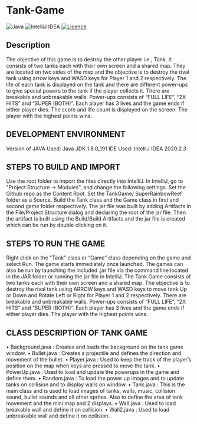 # Tank-Game
![Java](https://img.shields.io/badge/java-%23ED8B00.svg?style=for-the-badge&logo=java&logoColor=white)
![IntelliJ IDEA](https://img.shields.io/badge/IntelliJIDEA-000000.svg?style=for-the-badge&logo=intellij-idea&logoColor=white)
[![Licence](https://img.shields.io/github/license/Ileriayo/markdown-badges?style=for-the-badge)](./LICENSE)


## Description
The objective of this game is to destroy the other player i.e., Tank. It consists of two tanks each with their own screen and a shared map. They are located on two sides of the map and the objective is to destroy the rival tank using arrow keys and WASD keys for Player 1 and 2 respectively. The life of each tank is displayed on the tank and there are different power-ups to give special powers to the tank if the player collects it. There are breakable and unbreakable walls. Power-ups consists of “FULL LIFE”, “2X HITS” and “SUPER (BOTH)”. Each player has 3 lives and the game ends if either player dies. The score and life count is displayed on the screen. The player with the highest points wins.

## DEVELOPMENT ENVIRONMENT
Version of JAVA Used: Java JDK 1.8.0_191
IDE Used: IntelliJ IDEA 2020.2.3

## STEPS TO BUILD AND IMPORT
Use the root folder to import the files directly into IntelliJ. In IntelliJ, go to "Project Structure -> Modules", and change the following settings. Set the Github repo as the Content Root. Set the TankGame/ SuperRainbowReef folder as a Source. Build the Tank class and the Game class in first and second game folder respectively. The jar file was built by adding Artifacts in the File/Project Structure dialog and declaring the root of the jar file. Then the artifact is built using the Build/Build Artifacts and the jar file is created which can be run by double clicking on it.

## STEPS TO RUN THE GAME
Right click on the "Tank" class or “Game” class depending on the game and select Run. The game starts immediately once launched. The games can also be run by launching the included .jar file via the command line located in the JAR folder or running the jar file in IntelliJ. The Tank Game consists of two tanks each with their own screen and a shared map. The objective is to destroy the rival tank using ARROW keys and WASD keys to move tank Up or Down and Rotate Left or Right for Player 1 and 2 respectively. There are breakable and unbreakable walls. Power-ups consists of “FULL LIFE”, “2X HITS” and “SUPER (BOTH)”. Each player has 3 lives and the game ends if either player dies. The player with the highest points wins.

## CLASS DESCRIPTION OF TANK GAME
• Background.java : Creates and loads the background on the tank game window.
• Bullet.java : Creates a projectile and defines the direction and movement of the bullet.
• Player.java : Used to keep the track of the player’s position on the map when keys are pressed to move the tank.
• PowerUp.java : Used to load and update the powerups in the game and define them.
• Random.java : To load the power up images and to update tanks on collision and to display walls on window.
• Tank.java : This is the main class and is used to load images of tanks, walls, music, collision sound, bullet sounds and all other sprites. Also to define the area of tank movement and the mini map and 2 displays.
• Wall.java : Used to load breakable wall and define it on collision.
• Wall2.java : Used to load unbreakable wall and define it on collision.
